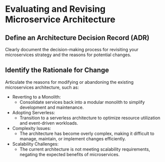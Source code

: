 # Evaluating and Revising Microservice Architecture

## Define an Architecture Decision Record (ADR)

Clearly document the decision-making process for revisiting your microservices strategy and the reasons for potential changes.

## Identify the Rationale for Change

Articulate the reasons for modifying or abandoning the existing microservices architecture, such as:

* Reverting to a Monolith:
  * Consolidate services back into a modular monolith to simplify development and maintenance.
* Adopting Serverless:
  * Transition to a serverless architecture to optimize resource utilization and event-driven workloads.
* Complexity Issues:
  * The architecture has become overly complex, making it difficult to manage, maintain, or implement changes efficiently.
* Scalability Challenges:
  * The current architecture is not meeting scalability requirements, negating the expected benefits of microservices.
